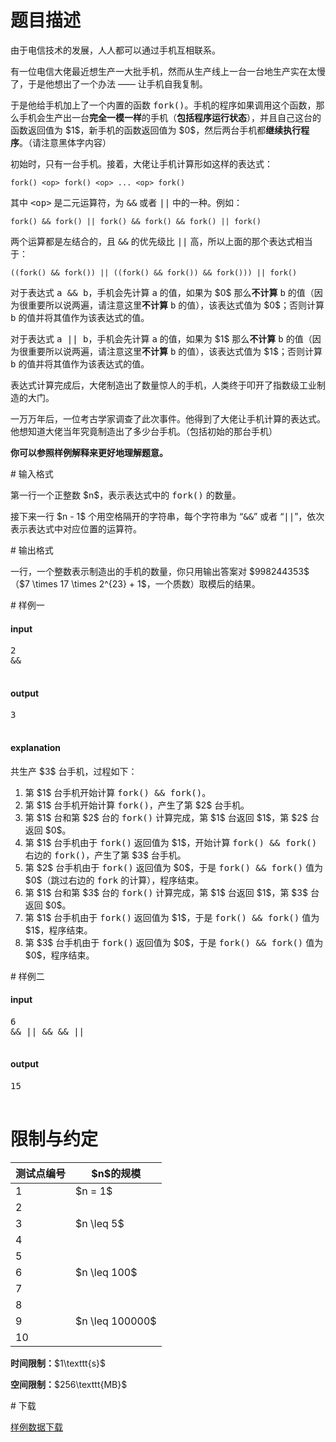 # 题目描述

<p>由于电信技术的发展，人人都可以通过手机互相联系。</p>
<p>有一位电信大佬最近想生产一大批手机，然而从生产线上一台一台地生产实在太慢了，于是他想出了一个办法 —— 让手机自我复制。</p>
<p>于是他给手机加上了一个内置的函数 <samp>fork()</samp>。手机的程序如果调用这个函数，那么手机会生产出一台<strong>完全一模一样</strong>的手机（<strong>包括程序运行状态</strong>），并且自己这台的函数返回值为 $1$，新手机的函数返回值为 $0$，然后两台手机都<strong>继续执行程序</strong>。（请注意黑体字内容）</p>
<p>初始时，只有一台手机。接着，大佬让手机计算形如这样的表达式：</p>
<pre><code class="sh_cpp">fork() &lt;op&gt; fork() &lt;op&gt; ... &lt;op&gt; fork()</code></pre>
<p>其中 <samp>&lt;op&gt;</samp> 是二元运算符，为 <samp>&amp;&amp;</samp> 或者 <samp>||</samp> 中的一种。例如：</p>
<pre><code class="sh_cpp">fork() &amp;&amp; fork() || fork() &amp;&amp; fork() &amp;&amp; fork() || fork()</code></pre>
<p>两个运算都是左结合的，且 <samp>&amp;&amp;</samp> 的优先级比 <samp>||</samp> 高，所以上面的那个表达式相当于：</p>
<pre><code class="sh_cpp">((fork() &amp;&amp; fork()) || ((fork() &amp;&amp; fork()) &amp;&amp; fork())) || fork()</code></pre>
<p>对于表达式 <samp>a &amp;&amp; b</samp>，手机会先计算 <samp>a</samp> 的值，如果为 $0$ 那么<strong>不计算</strong> <samp>b</samp> 的值（因为很重要所以说两遍，请注意这里<strong>不计算</strong> <samp>b</samp> 的值），该表达式值为 $0$；否则计算 <samp>b</samp> 的值并将其值作为该表达式的值。</p>
<p>对于表达式 <samp>a || b</samp>，手机会先计算 <samp>a</samp> 的值，如果为 $1$ 那么<strong>不计算</strong> <samp>b</samp> 的值（因为很重要所以说两遍，请注意这里<strong>不计算</strong> <samp>b</samp> 的值），该表达式值为 $1$；否则计算 <samp>b</samp> 的值并将其值作为该表达式的值。</p>
<p>表达式计算完成后，大佬制造出了数量惊人的手机，人类终于叩开了指数级工业制造的大门。</p>
<p>一万万年后，一位考古学家调查了此次事件。他得到了大佬让手机计算的表达式。他想知道大佬当年究竟制造出了多少台手机。（包括初始的那台手机）</p>
<p><strong>你可以参照样例解释来更好地理解题意。</strong></p>
# 输入格式


<p>第一行一个正整数 $n$，表示表达式中的 <samp>fork()</samp> 的数量。</p>
<p>接下来一行 $n - 1$ 个用空格隔开的字符串，每个字符串为 “<samp>&amp;&amp;</samp>” 或者 “<samp>||</samp>”，依次表示表达式中对应位置的运算符。</p>
# 输出格式


<p>一行，一个整数表示制造出的手机的数量，你只用输出答案对 $998244353$（$7 \times 17 \times 2^{23} + 1$，一个质数）取模后的结果。</p>
# 样例一


<h4>input</h4>
<pre>2
&amp;&amp;

</pre>

<h4>output</h4>
<pre>3

</pre>

<h4>explanation</h4>
<p>共生产 $3$ 台手机，过程如下：</p>
<ol><li>第 $1$ 台手机开始计算 <samp>fork() &amp;&amp; fork()</samp>。</li>
<li>第 $1$ 台手机开始计算 <samp>fork()</samp>，产生了第 $2$ 台手机。</li>
<li>第 $1$ 台和第 $2$ 台的 <samp>fork()</samp> 计算完成，第 $1$ 台返回 $1$，第 $2$ 台返回 $0$。</li>
<li>第 $1$ 台手机由于 <samp>fork()</samp> 返回值为 $1$，开始计算 <samp>fork() &amp;&amp; fork()</samp> 右边的 <samp>fork()</samp>，产生了第 $3$ 台手机。</li>
<li>第 $2$ 台手机由于 <samp>fork()</samp> 返回值为 $0$，于是 <samp>fork() &amp;&amp; fork()</samp> 值为 $0$（跳过右边的 <samp>fork</samp> 的计算），程序结束。</li>
<li>第 $1$ 台和第 $3$ 台的 <samp>fork()</samp> 计算完成，第 $1$ 台返回 $1$，第 $3$ 台返回 $0$。</li>
<li>第 $1$ 台手机由于 <samp>fork()</samp> 返回值为 $1$，于是 <samp>fork() &amp;&amp; fork()</samp> 值为 $1$，程序结束。</li>
<li>第 $3$ 台手机由于 <samp>fork()</samp> 返回值为 $0$，于是 <samp>fork() &amp;&amp; fork()</samp> 值为 $0$，程序结束。</li>
</ol># 样例二


<h4>input</h4>
<pre>6
&amp;&amp; || &amp;&amp; &amp;&amp; ||

</pre>

<h4>output</h4>
<pre>15

</pre>

# 限制与约定


<div class="table-responsive">
<table class="table table-bordered table-text-center table-vertical-middle"><thead><tr><th>测试点编号</th>
<th>$n$的规模</th>
</tr></thead><tbody><tr><td>1</td><td>$n = 1$</td></tr><tr><td>2</td><td rowspan="3">$n \leq 5$</td></tr><tr><td>3</td></tr><tr><td>4</td></tr><tr><td>5</td><td rowspan="3">$n \leq 100$</td></tr><tr><td>6</td></tr><tr><td>7</td></tr><tr><td>8</td><td rowspan="3">$n \leq 100000$</td></tr><tr><td>9</td></tr><tr><td>10</td></tr></tbody></table></div>

<p><strong>时间限制：</strong>$1\texttt{s}$</p>
<p><strong>空间限制：</strong>$256\texttt{MB}$</p>
# 下载


<p><a href="/download.php?type=problem&amp;id=113">样例数据下载</a></p>
